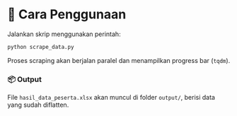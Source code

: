 # 🚀 Cara Penggunaan

Jalankan skrip menggunakan perintah:
```bash
python scrape_data.py
```

Proses scraping akan berjalan paralel dan menampilkan progress bar (`tqdm`).

### 📦 Output
File `hasil_data_peserta.xlsx` akan muncul di folder `output/`, berisi data yang sudah diflatten.
